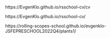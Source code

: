 <p>https://EvgenKlo.github.io/rsschool-cv/cv</p>
<p>https://EvgenKlo.github.io/rsschool-cv/</p>
<p>https://rolling-scopes-school.github.io/evgenklo-JSFEPRESCHOOL2022Q4/plants1/</p>